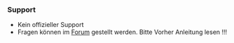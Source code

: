 ### Support
* Kein offizieller Support
* Fragen können im [Forum](https://forum.plentymarkets.com/c/non-plenty-plugins) gestellt werden. Bitte Vorher Anleitung lesen !!!
